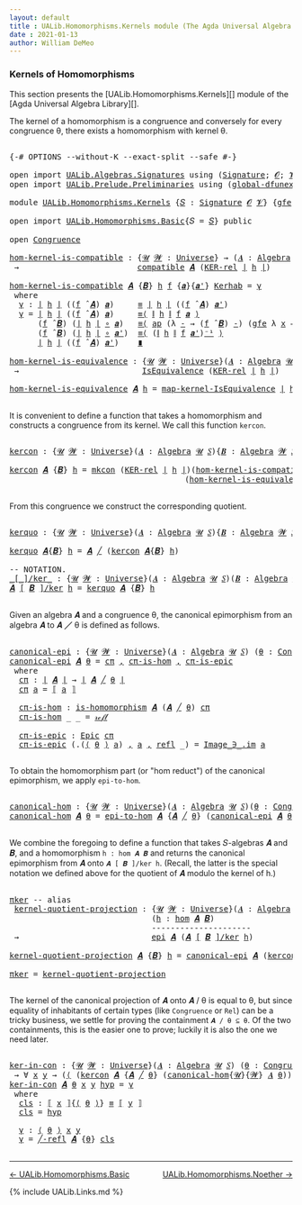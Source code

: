 ```yaml
---
layout: default
title : UALib.Homomorphisms.Kernels module (The Agda Universal Algebra Library)
date : 2021-01-13
author: William DeMeo
---
```


### <a id="kernels-of-homomorphisms">Kernels of Homomorphisms</a>

This section presents the [UALib.Homomorphisms.Kernels][] module of the [Agda Universal Algebra Library][].

The kernel of a homomorphism is a congruence and conversely for every congruence θ, there exists a homomorphism with kernel θ.

<pre class="Agda">

<a id="464" class="Symbol">{-#</a> <a id="468" class="Keyword">OPTIONS</a> <a id="476" class="Pragma">--without-K</a> <a id="488" class="Pragma">--exact-split</a> <a id="502" class="Pragma">--safe</a> <a id="509" class="Symbol">#-}</a>

<a id="514" class="Keyword">open</a> <a id="519" class="Keyword">import</a> <a id="526" href="UALib.Algebras.Signatures.html" class="Module">UALib.Algebras.Signatures</a> <a id="552" class="Keyword">using</a> <a id="558" class="Symbol">(</a><a id="559" href="UALib.Algebras.Signatures.html#1457" class="Function">Signature</a><a id="568" class="Symbol">;</a> <a id="570" href="universes.html#613" class="Generalizable">𝓞</a><a id="571" class="Symbol">;</a> <a id="573" href="universes.html#617" class="Generalizable">𝓥</a><a id="574" class="Symbol">)</a>
<a id="576" class="Keyword">open</a> <a id="581" class="Keyword">import</a> <a id="588" href="UALib.Prelude.Preliminaries.html" class="Module">UALib.Prelude.Preliminaries</a> <a id="616" class="Keyword">using</a> <a id="622" class="Symbol">(</a><a id="623" href="MGS-Subsingleton-Theorems.html#3468" class="Function">global-dfunext</a><a id="637" class="Symbol">)</a>

<a id="640" class="Keyword">module</a> <a id="647" href="UALib.Homomorphisms.Kernels.html" class="Module">UALib.Homomorphisms.Kernels</a> <a id="675" class="Symbol">{</a><a id="676" href="UALib.Homomorphisms.Kernels.html#676" class="Bound">𝑆</a> <a id="678" class="Symbol">:</a> <a id="680" href="UALib.Algebras.Signatures.html#1457" class="Function">Signature</a> <a id="690" href="universes.html#613" class="Generalizable">𝓞</a> <a id="692" href="universes.html#617" class="Generalizable">𝓥</a><a id="693" class="Symbol">}</a> <a id="695" class="Symbol">{</a><a id="696" href="UALib.Homomorphisms.Kernels.html#696" class="Bound">gfe</a> <a id="700" class="Symbol">:</a> <a id="702" href="MGS-Subsingleton-Theorems.html#3468" class="Function">global-dfunext</a><a id="716" class="Symbol">}</a> <a id="718" class="Keyword">where</a>

<a id="725" class="Keyword">open</a> <a id="730" class="Keyword">import</a> <a id="737" href="UALib.Homomorphisms.Basic.html" class="Module">UALib.Homomorphisms.Basic</a><a id="762" class="Symbol">{</a><a id="763" class="Argument">𝑆</a> <a id="765" class="Symbol">=</a> <a id="767" href="UALib.Homomorphisms.Kernels.html#676" class="Bound">𝑆</a><a id="768" class="Symbol">}</a> <a id="770" class="Keyword">public</a>

<a id="778" class="Keyword">open</a> <a id="783" href="UALib.Relations.Congruences.html#1434" class="Module">Congruence</a>

<a id="hom-kernel-is-compatible"></a><a id="795" href="UALib.Homomorphisms.Kernels.html#795" class="Function">hom-kernel-is-compatible</a> <a id="820" class="Symbol">:</a> <a id="822" class="Symbol">{</a><a id="823" href="UALib.Homomorphisms.Kernels.html#823" class="Bound">𝓤</a> <a id="825" href="UALib.Homomorphisms.Kernels.html#825" class="Bound">𝓦</a> <a id="827" class="Symbol">:</a> <a id="829" href="universes.html#551" class="Function">Universe</a><a id="837" class="Symbol">}</a> <a id="839" class="Symbol">→</a> <a id="841" class="Symbol">(</a><a id="842" href="UALib.Homomorphisms.Kernels.html#842" class="Bound">𝑨</a> <a id="844" class="Symbol">:</a> <a id="846" href="UALib.Algebras.Algebras.html#813" class="Function">Algebra</a> <a id="854" href="UALib.Homomorphisms.Kernels.html#823" class="Bound">𝓤</a> <a id="856" href="UALib.Homomorphisms.Kernels.html#676" class="Bound">𝑆</a><a id="857" class="Symbol">){</a><a id="859" href="UALib.Homomorphisms.Kernels.html#859" class="Bound">𝑩</a> <a id="861" class="Symbol">:</a> <a id="863" href="UALib.Algebras.Algebras.html#813" class="Function">Algebra</a> <a id="871" href="UALib.Homomorphisms.Kernels.html#825" class="Bound">𝓦</a> <a id="873" href="UALib.Homomorphisms.Kernels.html#676" class="Bound">𝑆</a><a id="874" class="Symbol">}(</a><a id="876" href="UALib.Homomorphisms.Kernels.html#876" class="Bound">h</a> <a id="878" class="Symbol">:</a> <a id="880" href="UALib.Homomorphisms.Basic.html#2062" class="Function">hom</a> <a id="884" href="UALib.Homomorphisms.Kernels.html#842" class="Bound">𝑨</a> <a id="886" href="UALib.Homomorphisms.Kernels.html#859" class="Bound">𝑩</a><a id="887" class="Symbol">)</a>
 <a id="890" class="Symbol">→</a>                         <a id="916" href="UALib.Relations.Quotients.html#6644" class="Function">compatible</a> <a id="927" href="UALib.Homomorphisms.Kernels.html#842" class="Bound">𝑨</a> <a id="929" class="Symbol">(</a><a id="930" href="UALib.Relations.Binary.html#1569" class="Function">KER-rel</a> <a id="938" href="UALib.Prelude.Preliminaries.html#10371" class="Function Operator">∣</a> <a id="940" href="UALib.Homomorphisms.Kernels.html#876" class="Bound">h</a> <a id="942" href="UALib.Prelude.Preliminaries.html#10371" class="Function Operator">∣</a><a id="943" class="Symbol">)</a>

<a id="946" href="UALib.Homomorphisms.Kernels.html#795" class="Function">hom-kernel-is-compatible</a> <a id="971" href="UALib.Homomorphisms.Kernels.html#971" class="Bound">𝑨</a> <a id="973" class="Symbol">{</a><a id="974" href="UALib.Homomorphisms.Kernels.html#974" class="Bound">𝑩</a><a id="975" class="Symbol">}</a> <a id="977" href="UALib.Homomorphisms.Kernels.html#977" class="Bound">h</a> <a id="979" href="UALib.Homomorphisms.Kernels.html#979" class="Bound">f</a> <a id="981" class="Symbol">{</a><a id="982" href="UALib.Homomorphisms.Kernels.html#982" class="Bound">𝒂</a><a id="983" class="Symbol">}{</a><a id="985" href="UALib.Homomorphisms.Kernels.html#985" class="Bound">𝒂&#39;</a><a id="987" class="Symbol">}</a> <a id="989" href="UALib.Homomorphisms.Kernels.html#989" class="Bound">Kerhab</a> <a id="996" class="Symbol">=</a> <a id="998" href="UALib.Homomorphisms.Kernels.html#1009" class="Function">γ</a>
 <a id="1001" class="Keyword">where</a>
  <a id="1009" href="UALib.Homomorphisms.Kernels.html#1009" class="Function">γ</a> <a id="1011" class="Symbol">:</a> <a id="1013" href="UALib.Prelude.Preliminaries.html#10371" class="Function Operator">∣</a> <a id="1015" href="UALib.Homomorphisms.Kernels.html#977" class="Bound">h</a> <a id="1017" href="UALib.Prelude.Preliminaries.html#10371" class="Function Operator">∣</a> <a id="1019" class="Symbol">((</a><a id="1021" href="UALib.Homomorphisms.Kernels.html#979" class="Bound">f</a> <a id="1023" href="UALib.Algebras.Algebras.html#3080" class="Function Operator">̂</a> <a id="1025" href="UALib.Homomorphisms.Kernels.html#971" class="Bound">𝑨</a><a id="1026" class="Symbol">)</a> <a id="1028" href="UALib.Homomorphisms.Kernels.html#982" class="Bound">𝒂</a><a id="1029" class="Symbol">)</a>     <a id="1035" href="MGS-MLTT.html#4207" class="Datatype Operator">≡</a> <a id="1037" href="UALib.Prelude.Preliminaries.html#10371" class="Function Operator">∣</a> <a id="1039" href="UALib.Homomorphisms.Kernels.html#977" class="Bound">h</a> <a id="1041" href="UALib.Prelude.Preliminaries.html#10371" class="Function Operator">∣</a> <a id="1043" class="Symbol">((</a><a id="1045" href="UALib.Homomorphisms.Kernels.html#979" class="Bound">f</a> <a id="1047" href="UALib.Algebras.Algebras.html#3080" class="Function Operator">̂</a> <a id="1049" href="UALib.Homomorphisms.Kernels.html#971" class="Bound">𝑨</a><a id="1050" class="Symbol">)</a> <a id="1052" href="UALib.Homomorphisms.Kernels.html#985" class="Bound">𝒂&#39;</a><a id="1054" class="Symbol">)</a>
  <a id="1058" href="UALib.Homomorphisms.Kernels.html#1009" class="Function">γ</a> <a id="1060" class="Symbol">=</a> <a id="1062" href="UALib.Prelude.Preliminaries.html#10371" class="Function Operator">∣</a> <a id="1064" href="UALib.Homomorphisms.Kernels.html#977" class="Bound">h</a> <a id="1066" href="UALib.Prelude.Preliminaries.html#10371" class="Function Operator">∣</a> <a id="1068" class="Symbol">((</a><a id="1070" href="UALib.Homomorphisms.Kernels.html#979" class="Bound">f</a> <a id="1072" href="UALib.Algebras.Algebras.html#3080" class="Function Operator">̂</a> <a id="1074" href="UALib.Homomorphisms.Kernels.html#971" class="Bound">𝑨</a><a id="1075" class="Symbol">)</a> <a id="1077" href="UALib.Homomorphisms.Kernels.html#982" class="Bound">𝒂</a><a id="1078" class="Symbol">)</a>     <a id="1084" href="MGS-MLTT.html#5997" class="Function Operator">≡⟨</a> <a id="1087" href="UALib.Prelude.Preliminaries.html#10452" class="Function Operator">∥</a> <a id="1089" href="UALib.Homomorphisms.Kernels.html#977" class="Bound">h</a> <a id="1091" href="UALib.Prelude.Preliminaries.html#10452" class="Function Operator">∥</a> <a id="1093" href="UALib.Homomorphisms.Kernels.html#979" class="Bound">f</a> <a id="1095" href="UALib.Homomorphisms.Kernels.html#982" class="Bound">𝒂</a> <a id="1097" href="MGS-MLTT.html#5997" class="Function Operator">⟩</a>
      <a id="1105" class="Symbol">(</a><a id="1106" href="UALib.Homomorphisms.Kernels.html#979" class="Bound">f</a> <a id="1108" href="UALib.Algebras.Algebras.html#3080" class="Function Operator">̂</a> <a id="1110" href="UALib.Homomorphisms.Kernels.html#974" class="Bound">𝑩</a><a id="1111" class="Symbol">)</a> <a id="1113" class="Symbol">(</a><a id="1114" href="UALib.Prelude.Preliminaries.html#10371" class="Function Operator">∣</a> <a id="1116" href="UALib.Homomorphisms.Kernels.html#977" class="Bound">h</a> <a id="1118" href="UALib.Prelude.Preliminaries.html#10371" class="Function Operator">∣</a> <a id="1120" href="MGS-MLTT.html#3813" class="Function Operator">∘</a> <a id="1122" href="UALib.Homomorphisms.Kernels.html#982" class="Bound">𝒂</a><a id="1123" class="Symbol">)</a>   <a id="1127" href="MGS-MLTT.html#5997" class="Function Operator">≡⟨</a> <a id="1130" href="MGS-MLTT.html#6613" class="Function">ap</a> <a id="1133" class="Symbol">(λ</a> <a id="1136" href="UALib.Homomorphisms.Kernels.html#1136" class="Bound">-</a> <a id="1138" class="Symbol">→</a> <a id="1140" class="Symbol">(</a><a id="1141" href="UALib.Homomorphisms.Kernels.html#979" class="Bound">f</a> <a id="1143" href="UALib.Algebras.Algebras.html#3080" class="Function Operator">̂</a> <a id="1145" href="UALib.Homomorphisms.Kernels.html#974" class="Bound">𝑩</a><a id="1146" class="Symbol">)</a> <a id="1148" href="UALib.Homomorphisms.Kernels.html#1136" class="Bound">-</a><a id="1149" class="Symbol">)</a> <a id="1151" class="Symbol">(</a><a id="1152" href="UALib.Homomorphisms.Kernels.html#696" class="Bound">gfe</a> <a id="1156" class="Symbol">λ</a> <a id="1158" href="UALib.Homomorphisms.Kernels.html#1158" class="Bound">x</a> <a id="1160" class="Symbol">→</a> <a id="1162" href="UALib.Homomorphisms.Kernels.html#989" class="Bound">Kerhab</a> <a id="1169" href="UALib.Homomorphisms.Kernels.html#1158" class="Bound">x</a><a id="1170" class="Symbol">)</a> <a id="1172" href="MGS-MLTT.html#5997" class="Function Operator">⟩</a>
      <a id="1180" class="Symbol">(</a><a id="1181" href="UALib.Homomorphisms.Kernels.html#979" class="Bound">f</a> <a id="1183" href="UALib.Algebras.Algebras.html#3080" class="Function Operator">̂</a> <a id="1185" href="UALib.Homomorphisms.Kernels.html#974" class="Bound">𝑩</a><a id="1186" class="Symbol">)</a> <a id="1188" class="Symbol">(</a><a id="1189" href="UALib.Prelude.Preliminaries.html#10371" class="Function Operator">∣</a> <a id="1191" href="UALib.Homomorphisms.Kernels.html#977" class="Bound">h</a> <a id="1193" href="UALib.Prelude.Preliminaries.html#10371" class="Function Operator">∣</a> <a id="1195" href="MGS-MLTT.html#3813" class="Function Operator">∘</a> <a id="1197" href="UALib.Homomorphisms.Kernels.html#985" class="Bound">𝒂&#39;</a><a id="1199" class="Symbol">)</a>  <a id="1202" href="MGS-MLTT.html#5997" class="Function Operator">≡⟨</a> <a id="1205" class="Symbol">(</a><a id="1206" href="UALib.Prelude.Preliminaries.html#10452" class="Function Operator">∥</a> <a id="1208" href="UALib.Homomorphisms.Kernels.html#977" class="Bound">h</a> <a id="1210" href="UALib.Prelude.Preliminaries.html#10452" class="Function Operator">∥</a> <a id="1212" href="UALib.Homomorphisms.Kernels.html#979" class="Bound">f</a> <a id="1214" href="UALib.Homomorphisms.Kernels.html#985" class="Bound">𝒂&#39;</a><a id="1216" class="Symbol">)</a><a id="1217" href="MGS-MLTT.html#6125" class="Function Operator">⁻¹</a> <a id="1220" href="MGS-MLTT.html#5997" class="Function Operator">⟩</a>
      <a id="1228" href="UALib.Prelude.Preliminaries.html#10371" class="Function Operator">∣</a> <a id="1230" href="UALib.Homomorphisms.Kernels.html#977" class="Bound">h</a> <a id="1232" href="UALib.Prelude.Preliminaries.html#10371" class="Function Operator">∣</a> <a id="1234" class="Symbol">((</a><a id="1236" href="UALib.Homomorphisms.Kernels.html#979" class="Bound">f</a> <a id="1238" href="UALib.Algebras.Algebras.html#3080" class="Function Operator">̂</a> <a id="1240" href="UALib.Homomorphisms.Kernels.html#971" class="Bound">𝑨</a><a id="1241" class="Symbol">)</a> <a id="1243" href="UALib.Homomorphisms.Kernels.html#985" class="Bound">𝒂&#39;</a><a id="1245" class="Symbol">)</a>    <a id="1250" href="MGS-MLTT.html#6079" class="Function Operator">∎</a>

<a id="hom-kernel-is-equivalence"></a><a id="1253" href="UALib.Homomorphisms.Kernels.html#1253" class="Function">hom-kernel-is-equivalence</a> <a id="1279" class="Symbol">:</a> <a id="1281" class="Symbol">{</a><a id="1282" href="UALib.Homomorphisms.Kernels.html#1282" class="Bound">𝓤</a> <a id="1284" href="UALib.Homomorphisms.Kernels.html#1284" class="Bound">𝓦</a> <a id="1286" class="Symbol">:</a> <a id="1288" href="universes.html#551" class="Function">Universe</a><a id="1296" class="Symbol">}(</a><a id="1298" href="UALib.Homomorphisms.Kernels.html#1298" class="Bound">𝑨</a> <a id="1300" class="Symbol">:</a> <a id="1302" href="UALib.Algebras.Algebras.html#813" class="Function">Algebra</a> <a id="1310" href="UALib.Homomorphisms.Kernels.html#1282" class="Bound">𝓤</a> <a id="1312" href="UALib.Homomorphisms.Kernels.html#676" class="Bound">𝑆</a><a id="1313" class="Symbol">){</a><a id="1315" href="UALib.Homomorphisms.Kernels.html#1315" class="Bound">𝑩</a> <a id="1317" class="Symbol">:</a> <a id="1319" href="UALib.Algebras.Algebras.html#813" class="Function">Algebra</a> <a id="1327" href="UALib.Homomorphisms.Kernels.html#1284" class="Bound">𝓦</a> <a id="1329" href="UALib.Homomorphisms.Kernels.html#676" class="Bound">𝑆</a><a id="1330" class="Symbol">}(</a><a id="1332" href="UALib.Homomorphisms.Kernels.html#1332" class="Bound">h</a> <a id="1334" class="Symbol">:</a> <a id="1336" href="UALib.Homomorphisms.Basic.html#2062" class="Function">hom</a> <a id="1340" href="UALib.Homomorphisms.Kernels.html#1298" class="Bound">𝑨</a> <a id="1342" href="UALib.Homomorphisms.Kernels.html#1315" class="Bound">𝑩</a><a id="1343" class="Symbol">)</a>
 <a id="1346" class="Symbol">→</a>                          <a id="1373" href="UALib.Relations.Equivalences.html#668" class="Record">IsEquivalence</a> <a id="1387" class="Symbol">(</a><a id="1388" href="UALib.Relations.Binary.html#1569" class="Function">KER-rel</a> <a id="1396" href="UALib.Prelude.Preliminaries.html#10371" class="Function Operator">∣</a> <a id="1398" href="UALib.Homomorphisms.Kernels.html#1332" class="Bound">h</a> <a id="1400" href="UALib.Prelude.Preliminaries.html#10371" class="Function Operator">∣</a><a id="1401" class="Symbol">)</a>

<a id="1404" href="UALib.Homomorphisms.Kernels.html#1253" class="Function">hom-kernel-is-equivalence</a> <a id="1430" href="UALib.Homomorphisms.Kernels.html#1430" class="Bound">𝑨</a> <a id="1432" href="UALib.Homomorphisms.Kernels.html#1432" class="Bound">h</a> <a id="1434" class="Symbol">=</a> <a id="1436" href="UALib.Relations.Equivalences.html#1148" class="Function">map-kernel-IsEquivalence</a> <a id="1461" href="UALib.Prelude.Preliminaries.html#10371" class="Function Operator">∣</a> <a id="1463" href="UALib.Homomorphisms.Kernels.html#1432" class="Bound">h</a> <a id="1465" href="UALib.Prelude.Preliminaries.html#10371" class="Function Operator">∣</a>

</pre>

It is convenient to define a function that takes a homomorphism and constructs a congruence from its kernel.  We call this function `kercon`.

<pre class="Agda">

<a id="kercon"></a><a id="1637" href="UALib.Homomorphisms.Kernels.html#1637" class="Function">kercon</a> <a id="1644" class="Symbol">:</a> <a id="1646" class="Symbol">{</a><a id="1647" href="UALib.Homomorphisms.Kernels.html#1647" class="Bound">𝓤</a> <a id="1649" href="UALib.Homomorphisms.Kernels.html#1649" class="Bound">𝓦</a> <a id="1651" class="Symbol">:</a> <a id="1653" href="universes.html#551" class="Function">Universe</a><a id="1661" class="Symbol">}(</a><a id="1663" href="UALib.Homomorphisms.Kernels.html#1663" class="Bound">𝑨</a> <a id="1665" class="Symbol">:</a> <a id="1667" href="UALib.Algebras.Algebras.html#813" class="Function">Algebra</a> <a id="1675" href="UALib.Homomorphisms.Kernels.html#1647" class="Bound">𝓤</a> <a id="1677" href="UALib.Homomorphisms.Kernels.html#676" class="Bound">𝑆</a><a id="1678" class="Symbol">){</a><a id="1680" href="UALib.Homomorphisms.Kernels.html#1680" class="Bound">𝑩</a> <a id="1682" class="Symbol">:</a> <a id="1684" href="UALib.Algebras.Algebras.html#813" class="Function">Algebra</a> <a id="1692" href="UALib.Homomorphisms.Kernels.html#1649" class="Bound">𝓦</a> <a id="1694" href="UALib.Homomorphisms.Kernels.html#676" class="Bound">𝑆</a><a id="1695" class="Symbol">}(</a><a id="1697" href="UALib.Homomorphisms.Kernels.html#1697" class="Bound">h</a> <a id="1699" class="Symbol">:</a> <a id="1701" href="UALib.Homomorphisms.Basic.html#2062" class="Function">hom</a> <a id="1705" href="UALib.Homomorphisms.Kernels.html#1663" class="Bound">𝑨</a> <a id="1707" href="UALib.Homomorphisms.Kernels.html#1680" class="Bound">𝑩</a><a id="1708" class="Symbol">)</a> <a id="1710" class="Symbol">→</a> <a id="1712" href="UALib.Relations.Congruences.html#1434" class="Record">Congruence</a> <a id="1723" href="UALib.Homomorphisms.Kernels.html#1663" class="Bound">𝑨</a>

<a id="1726" href="UALib.Homomorphisms.Kernels.html#1637" class="Function">kercon</a> <a id="1733" href="UALib.Homomorphisms.Kernels.html#1733" class="Bound">𝑨</a> <a id="1735" class="Symbol">{</a><a id="1736" href="UALib.Homomorphisms.Kernels.html#1736" class="Bound">𝑩</a><a id="1737" class="Symbol">}</a> <a id="1739" href="UALib.Homomorphisms.Kernels.html#1739" class="Bound">h</a> <a id="1741" class="Symbol">=</a> <a id="1743" href="UALib.Relations.Congruences.html#1513" class="InductiveConstructor">mkcon</a> <a id="1749" class="Symbol">(</a><a id="1750" href="UALib.Relations.Binary.html#1569" class="Function">KER-rel</a> <a id="1758" href="UALib.Prelude.Preliminaries.html#10371" class="Function Operator">∣</a> <a id="1760" href="UALib.Homomorphisms.Kernels.html#1739" class="Bound">h</a> <a id="1762" href="UALib.Prelude.Preliminaries.html#10371" class="Function Operator">∣</a><a id="1763" class="Symbol">)(</a><a id="1765" href="UALib.Homomorphisms.Kernels.html#795" class="Function">hom-kernel-is-compatible</a> <a id="1790" href="UALib.Homomorphisms.Kernels.html#1733" class="Bound">𝑨</a> <a id="1792" class="Symbol">{</a><a id="1793" href="UALib.Homomorphisms.Kernels.html#1736" class="Bound">𝑩</a><a id="1794" class="Symbol">}</a> <a id="1796" href="UALib.Homomorphisms.Kernels.html#1739" class="Bound">h</a><a id="1797" class="Symbol">)</a>
                                     <a id="1836" class="Symbol">(</a><a id="1837" href="UALib.Homomorphisms.Kernels.html#1253" class="Function">hom-kernel-is-equivalence</a> <a id="1863" href="UALib.Homomorphisms.Kernels.html#1733" class="Bound">𝑨</a> <a id="1865" class="Symbol">{</a><a id="1866" href="UALib.Homomorphisms.Kernels.html#1736" class="Bound">𝑩</a><a id="1867" class="Symbol">}</a> <a id="1869" href="UALib.Homomorphisms.Kernels.html#1739" class="Bound">h</a><a id="1870" class="Symbol">)</a>

</pre>

From this congruence we construct the corresponding quotient.

<pre class="Agda">

<a id="kerquo"></a><a id="1962" href="UALib.Homomorphisms.Kernels.html#1962" class="Function">kerquo</a> <a id="1969" class="Symbol">:</a> <a id="1971" class="Symbol">{</a><a id="1972" href="UALib.Homomorphisms.Kernels.html#1972" class="Bound">𝓤</a> <a id="1974" href="UALib.Homomorphisms.Kernels.html#1974" class="Bound">𝓦</a> <a id="1976" class="Symbol">:</a> <a id="1978" href="universes.html#551" class="Function">Universe</a><a id="1986" class="Symbol">}(</a><a id="1988" href="UALib.Homomorphisms.Kernels.html#1988" class="Bound">𝑨</a> <a id="1990" class="Symbol">:</a> <a id="1992" href="UALib.Algebras.Algebras.html#813" class="Function">Algebra</a> <a id="2000" href="UALib.Homomorphisms.Kernels.html#1972" class="Bound">𝓤</a> <a id="2002" href="UALib.Homomorphisms.Kernels.html#676" class="Bound">𝑆</a><a id="2003" class="Symbol">){</a><a id="2005" href="UALib.Homomorphisms.Kernels.html#2005" class="Bound">𝑩</a> <a id="2007" class="Symbol">:</a> <a id="2009" href="UALib.Algebras.Algebras.html#813" class="Function">Algebra</a> <a id="2017" href="UALib.Homomorphisms.Kernels.html#1974" class="Bound">𝓦</a> <a id="2019" href="UALib.Homomorphisms.Kernels.html#676" class="Bound">𝑆</a><a id="2020" class="Symbol">}(</a><a id="2022" href="UALib.Homomorphisms.Kernels.html#2022" class="Bound">h</a> <a id="2024" class="Symbol">:</a> <a id="2026" href="UALib.Homomorphisms.Basic.html#2062" class="Function">hom</a> <a id="2030" href="UALib.Homomorphisms.Kernels.html#1988" class="Bound">𝑨</a> <a id="2032" href="UALib.Homomorphisms.Kernels.html#2005" class="Bound">𝑩</a><a id="2033" class="Symbol">)</a> <a id="2035" class="Symbol">→</a> <a id="2037" href="UALib.Algebras.Algebras.html#813" class="Function">Algebra</a> <a id="2045" class="Symbol">(</a><a id="2046" href="UALib.Homomorphisms.Kernels.html#1972" class="Bound">𝓤</a> <a id="2048" href="Agda.Primitive.html#636" class="Function Operator">⊔</a> <a id="2050" href="UALib.Homomorphisms.Kernels.html#1974" class="Bound">𝓦</a> <a id="2052" href="universes.html#527" class="Function Operator">⁺</a><a id="2053" class="Symbol">)</a> <a id="2055" href="UALib.Homomorphisms.Kernels.html#676" class="Bound">𝑆</a>

<a id="2058" href="UALib.Homomorphisms.Kernels.html#1962" class="Function">kerquo</a> <a id="2065" href="UALib.Homomorphisms.Kernels.html#2065" class="Bound">𝑨</a><a id="2066" class="Symbol">{</a><a id="2067" href="UALib.Homomorphisms.Kernels.html#2067" class="Bound">𝑩</a><a id="2068" class="Symbol">}</a> <a id="2070" href="UALib.Homomorphisms.Kernels.html#2070" class="Bound">h</a> <a id="2072" class="Symbol">=</a> <a id="2074" href="UALib.Homomorphisms.Kernels.html#2065" class="Bound">𝑨</a> <a id="2076" href="UALib.Relations.Congruences.html#3638" class="Function Operator">╱</a> <a id="2078" class="Symbol">(</a><a id="2079" href="UALib.Homomorphisms.Kernels.html#1637" class="Function">kercon</a> <a id="2086" href="UALib.Homomorphisms.Kernels.html#2065" class="Bound">𝑨</a><a id="2087" class="Symbol">{</a><a id="2088" href="UALib.Homomorphisms.Kernels.html#2067" class="Bound">𝑩</a><a id="2089" class="Symbol">}</a> <a id="2091" href="UALib.Homomorphisms.Kernels.html#2070" class="Bound">h</a><a id="2092" class="Symbol">)</a>

<a id="2095" class="Comment">-- NOTATION.</a>
<a id="_[_]/ker_"></a><a id="2108" href="UALib.Homomorphisms.Kernels.html#2108" class="Function Operator">_[_]/ker_</a> <a id="2118" class="Symbol">:</a> <a id="2120" class="Symbol">{</a><a id="2121" href="UALib.Homomorphisms.Kernels.html#2121" class="Bound">𝓤</a> <a id="2123" href="UALib.Homomorphisms.Kernels.html#2123" class="Bound">𝓦</a> <a id="2125" class="Symbol">:</a> <a id="2127" href="universes.html#551" class="Function">Universe</a><a id="2135" class="Symbol">}(</a><a id="2137" href="UALib.Homomorphisms.Kernels.html#2137" class="Bound">𝑨</a> <a id="2139" class="Symbol">:</a> <a id="2141" href="UALib.Algebras.Algebras.html#813" class="Function">Algebra</a> <a id="2149" href="UALib.Homomorphisms.Kernels.html#2121" class="Bound">𝓤</a> <a id="2151" href="UALib.Homomorphisms.Kernels.html#676" class="Bound">𝑆</a><a id="2152" class="Symbol">)(</a><a id="2154" href="UALib.Homomorphisms.Kernels.html#2154" class="Bound">𝑩</a> <a id="2156" class="Symbol">:</a> <a id="2158" href="UALib.Algebras.Algebras.html#813" class="Function">Algebra</a> <a id="2166" href="UALib.Homomorphisms.Kernels.html#2123" class="Bound">𝓦</a> <a id="2168" href="UALib.Homomorphisms.Kernels.html#676" class="Bound">𝑆</a><a id="2169" class="Symbol">)(</a><a id="2171" href="UALib.Homomorphisms.Kernels.html#2171" class="Bound">h</a> <a id="2173" class="Symbol">:</a> <a id="2175" href="UALib.Homomorphisms.Basic.html#2062" class="Function">hom</a> <a id="2179" href="UALib.Homomorphisms.Kernels.html#2137" class="Bound">𝑨</a> <a id="2181" href="UALib.Homomorphisms.Kernels.html#2154" class="Bound">𝑩</a><a id="2182" class="Symbol">)</a> <a id="2184" class="Symbol">→</a> <a id="2186" href="UALib.Algebras.Algebras.html#813" class="Function">Algebra</a> <a id="2194" class="Symbol">(</a><a id="2195" href="UALib.Homomorphisms.Kernels.html#2121" class="Bound">𝓤</a> <a id="2197" href="Agda.Primitive.html#636" class="Function Operator">⊔</a> <a id="2199" href="UALib.Homomorphisms.Kernels.html#2123" class="Bound">𝓦</a> <a id="2201" href="universes.html#527" class="Function Operator">⁺</a><a id="2202" class="Symbol">)</a> <a id="2204" href="UALib.Homomorphisms.Kernels.html#676" class="Bound">𝑆</a>
<a id="2206" href="UALib.Homomorphisms.Kernels.html#2206" class="Bound">𝑨</a> <a id="2208" href="UALib.Homomorphisms.Kernels.html#2108" class="Function Operator">[</a> <a id="2210" href="UALib.Homomorphisms.Kernels.html#2210" class="Bound">𝑩</a> <a id="2212" href="UALib.Homomorphisms.Kernels.html#2108" class="Function Operator">]/ker</a> <a id="2218" href="UALib.Homomorphisms.Kernels.html#2218" class="Bound">h</a> <a id="2220" class="Symbol">=</a> <a id="2222" href="UALib.Homomorphisms.Kernels.html#1962" class="Function">kerquo</a> <a id="2229" href="UALib.Homomorphisms.Kernels.html#2206" class="Bound">𝑨</a> <a id="2231" class="Symbol">{</a><a id="2232" href="UALib.Homomorphisms.Kernels.html#2210" class="Bound">𝑩</a><a id="2233" class="Symbol">}</a> <a id="2235" href="UALib.Homomorphisms.Kernels.html#2218" class="Bound">h</a>

</pre>

Given an algebra 𝑨 and a congruence θ, the canonical epimorphism from an algebra 𝑨 to 𝑨 ╱ θ is defined as follows.

<pre class="Agda">

<a id="canonical-epi"></a><a id="2380" href="UALib.Homomorphisms.Kernels.html#2380" class="Function">canonical-epi</a> <a id="2394" class="Symbol">:</a> <a id="2396" class="Symbol">{</a><a id="2397" href="UALib.Homomorphisms.Kernels.html#2397" class="Bound">𝓤</a> <a id="2399" href="UALib.Homomorphisms.Kernels.html#2399" class="Bound">𝓦</a> <a id="2401" class="Symbol">:</a> <a id="2403" href="universes.html#551" class="Function">Universe</a><a id="2411" class="Symbol">}(</a><a id="2413" href="UALib.Homomorphisms.Kernels.html#2413" class="Bound">𝑨</a> <a id="2415" class="Symbol">:</a> <a id="2417" href="UALib.Algebras.Algebras.html#813" class="Function">Algebra</a> <a id="2425" href="UALib.Homomorphisms.Kernels.html#2397" class="Bound">𝓤</a> <a id="2427" href="UALib.Homomorphisms.Kernels.html#676" class="Bound">𝑆</a><a id="2428" class="Symbol">)</a> <a id="2430" class="Symbol">(</a><a id="2431" href="UALib.Homomorphisms.Kernels.html#2431" class="Bound">θ</a> <a id="2433" class="Symbol">:</a> <a id="2435" href="UALib.Relations.Congruences.html#1434" class="Record">Congruence</a><a id="2445" class="Symbol">{</a><a id="2446" href="UALib.Homomorphisms.Kernels.html#2397" class="Bound">𝓤</a><a id="2447" class="Symbol">}{</a><a id="2449" href="UALib.Homomorphisms.Kernels.html#2399" class="Bound">𝓦</a><a id="2450" class="Symbol">}</a> <a id="2452" href="UALib.Homomorphisms.Kernels.html#2413" class="Bound">𝑨</a><a id="2453" class="Symbol">)</a> <a id="2455" class="Symbol">→</a> <a id="2457" href="UALib.Homomorphisms.Basic.html#2777" class="Function">epi</a> <a id="2461" href="UALib.Homomorphisms.Kernels.html#2413" class="Bound">𝑨</a> <a id="2463" class="Symbol">(</a><a id="2464" href="UALib.Homomorphisms.Kernels.html#2413" class="Bound">𝑨</a> <a id="2466" href="UALib.Relations.Congruences.html#3638" class="Function Operator">╱</a> <a id="2468" href="UALib.Homomorphisms.Kernels.html#2431" class="Bound">θ</a><a id="2469" class="Symbol">)</a>
<a id="2471" href="UALib.Homomorphisms.Kernels.html#2380" class="Function">canonical-epi</a> <a id="2485" href="UALib.Homomorphisms.Kernels.html#2485" class="Bound">𝑨</a> <a id="2487" href="UALib.Homomorphisms.Kernels.html#2487" class="Bound">θ</a> <a id="2489" class="Symbol">=</a> <a id="2491" href="UALib.Homomorphisms.Kernels.html#2528" class="Function">cπ</a> <a id="2494" href="MGS-MLTT.html#2929" class="InductiveConstructor Operator">,</a> <a id="2496" href="UALib.Homomorphisms.Kernels.html#2569" class="Function">cπ-is-hom</a> <a id="2506" href="MGS-MLTT.html#2929" class="InductiveConstructor Operator">,</a> <a id="2508" href="UALib.Homomorphisms.Kernels.html#2636" class="Function">cπ-is-epic</a>
 <a id="2520" class="Keyword">where</a>
  <a id="2528" href="UALib.Homomorphisms.Kernels.html#2528" class="Function">cπ</a> <a id="2531" class="Symbol">:</a> <a id="2533" href="UALib.Prelude.Preliminaries.html#10371" class="Function Operator">∣</a> <a id="2535" href="UALib.Homomorphisms.Kernels.html#2485" class="Bound">𝑨</a> <a id="2537" href="UALib.Prelude.Preliminaries.html#10371" class="Function Operator">∣</a> <a id="2539" class="Symbol">→</a> <a id="2541" href="UALib.Prelude.Preliminaries.html#10371" class="Function Operator">∣</a> <a id="2543" href="UALib.Homomorphisms.Kernels.html#2485" class="Bound">𝑨</a> <a id="2545" href="UALib.Relations.Congruences.html#3638" class="Function Operator">╱</a> <a id="2547" href="UALib.Homomorphisms.Kernels.html#2487" class="Bound">θ</a> <a id="2549" href="UALib.Prelude.Preliminaries.html#10371" class="Function Operator">∣</a>
  <a id="2553" href="UALib.Homomorphisms.Kernels.html#2528" class="Function">cπ</a> <a id="2556" href="UALib.Homomorphisms.Kernels.html#2556" class="Bound">a</a> <a id="2558" class="Symbol">=</a> <a id="2560" href="UALib.Relations.Quotients.html#2047" class="Function Operator">⟦</a> <a id="2562" href="UALib.Homomorphisms.Kernels.html#2556" class="Bound">a</a> <a id="2564" href="UALib.Relations.Quotients.html#2047" class="Function Operator">⟧</a>

  <a id="2569" href="UALib.Homomorphisms.Kernels.html#2569" class="Function">cπ-is-hom</a> <a id="2579" class="Symbol">:</a> <a id="2581" href="UALib.Homomorphisms.Basic.html#1887" class="Function">is-homomorphism</a> <a id="2597" href="UALib.Homomorphisms.Kernels.html#2485" class="Bound">𝑨</a> <a id="2599" class="Symbol">(</a><a id="2600" href="UALib.Homomorphisms.Kernels.html#2485" class="Bound">𝑨</a> <a id="2602" href="UALib.Relations.Congruences.html#3638" class="Function Operator">╱</a> <a id="2604" href="UALib.Homomorphisms.Kernels.html#2487" class="Bound">θ</a><a id="2605" class="Symbol">)</a> <a id="2607" href="UALib.Homomorphisms.Kernels.html#2528" class="Function">cπ</a>
  <a id="2612" href="UALib.Homomorphisms.Kernels.html#2569" class="Function">cπ-is-hom</a> <a id="2622" class="Symbol">_</a> <a id="2624" class="Symbol">_</a> <a id="2626" class="Symbol">=</a> <a id="2628" href="MGS-MLTT.html#4221" class="InductiveConstructor">𝓇ℯ𝒻𝓁</a>

  <a id="2636" href="UALib.Homomorphisms.Kernels.html#2636" class="Function">cπ-is-epic</a> <a id="2647" class="Symbol">:</a> <a id="2649" href="UALib.Prelude.Inverses.html#2388" class="Function">Epic</a> <a id="2654" href="UALib.Homomorphisms.Kernels.html#2528" class="Function">cπ</a>
  <a id="2659" href="UALib.Homomorphisms.Kernels.html#2636" class="Function">cπ-is-epic</a> <a id="2670" class="Symbol">(</a><a id="2671" class="DottedPattern Symbol">.(</a><a id="2673" href="UALib.Relations.Congruences.html#1528" class="DottedPattern Field Operator">⟨</a> <a id="2675" href="UALib.Homomorphisms.Kernels.html#2487" class="DottedPattern Bound">θ</a> <a id="2677" href="UALib.Relations.Congruences.html#1528" class="DottedPattern Field Operator">⟩</a> <a id="2679" href="UALib.Homomorphisms.Kernels.html#2684" class="DottedPattern Bound">a</a><a id="2680" class="DottedPattern Symbol">)</a> <a id="2682" href="MGS-MLTT.html#2929" class="InductiveConstructor Operator">,</a> <a id="2684" href="UALib.Homomorphisms.Kernels.html#2684" class="Bound">a</a> <a id="2686" href="MGS-MLTT.html#2929" class="InductiveConstructor Operator">,</a> <a id="2688" href="UALib.Prelude.Preliminaries.html#5690" class="InductiveConstructor">refl</a> <a id="2693" class="Symbol">_)</a> <a id="2696" class="Symbol">=</a> <a id="2698" href="UALib.Prelude.Inverses.html#853" class="InductiveConstructor">Image_∋_.im</a> <a id="2710" href="UALib.Homomorphisms.Kernels.html#2684" class="Bound">a</a>

</pre>

To obtain the homomorphism part (or "hom reduct") of the canonical epimorphism, we apply `epi-to-hom`.

<pre class="Agda">

<a id="canonical-hom"></a><a id="2843" href="UALib.Homomorphisms.Kernels.html#2843" class="Function">canonical-hom</a> <a id="2857" class="Symbol">:</a> <a id="2859" class="Symbol">{</a><a id="2860" href="UALib.Homomorphisms.Kernels.html#2860" class="Bound">𝓤</a> <a id="2862" href="UALib.Homomorphisms.Kernels.html#2862" class="Bound">𝓦</a> <a id="2864" class="Symbol">:</a> <a id="2866" href="universes.html#551" class="Function">Universe</a><a id="2874" class="Symbol">}(</a><a id="2876" href="UALib.Homomorphisms.Kernels.html#2876" class="Bound">𝑨</a> <a id="2878" class="Symbol">:</a> <a id="2880" href="UALib.Algebras.Algebras.html#813" class="Function">Algebra</a> <a id="2888" href="UALib.Homomorphisms.Kernels.html#2860" class="Bound">𝓤</a> <a id="2890" href="UALib.Homomorphisms.Kernels.html#676" class="Bound">𝑆</a><a id="2891" class="Symbol">)(</a><a id="2893" href="UALib.Homomorphisms.Kernels.html#2893" class="Bound">θ</a> <a id="2895" class="Symbol">:</a> <a id="2897" href="UALib.Relations.Congruences.html#1434" class="Record">Congruence</a><a id="2907" class="Symbol">{</a><a id="2908" href="UALib.Homomorphisms.Kernels.html#2860" class="Bound">𝓤</a><a id="2909" class="Symbol">}{</a><a id="2911" href="UALib.Homomorphisms.Kernels.html#2862" class="Bound">𝓦</a><a id="2912" class="Symbol">}</a> <a id="2914" href="UALib.Homomorphisms.Kernels.html#2876" class="Bound">𝑨</a><a id="2915" class="Symbol">)</a> <a id="2917" class="Symbol">→</a> <a id="2919" href="UALib.Homomorphisms.Basic.html#2062" class="Function">hom</a> <a id="2923" href="UALib.Homomorphisms.Kernels.html#2876" class="Bound">𝑨</a> <a id="2925" class="Symbol">(</a><a id="2926" href="UALib.Homomorphisms.Kernels.html#2876" class="Bound">𝑨</a> <a id="2928" href="UALib.Relations.Congruences.html#3638" class="Function Operator">╱</a> <a id="2930" href="UALib.Homomorphisms.Kernels.html#2893" class="Bound">θ</a><a id="2931" class="Symbol">)</a>
<a id="2933" href="UALib.Homomorphisms.Kernels.html#2843" class="Function">canonical-hom</a> <a id="2947" href="UALib.Homomorphisms.Kernels.html#2947" class="Bound">𝑨</a> <a id="2949" href="UALib.Homomorphisms.Kernels.html#2949" class="Bound">θ</a> <a id="2951" class="Symbol">=</a> <a id="2953" href="UALib.Homomorphisms.Basic.html#3114" class="Function">epi-to-hom</a> <a id="2964" href="UALib.Homomorphisms.Kernels.html#2947" class="Bound">𝑨</a> <a id="2966" class="Symbol">{</a><a id="2967" href="UALib.Homomorphisms.Kernels.html#2947" class="Bound">𝑨</a> <a id="2969" href="UALib.Relations.Congruences.html#3638" class="Function Operator">╱</a> <a id="2971" href="UALib.Homomorphisms.Kernels.html#2949" class="Bound">θ</a><a id="2972" class="Symbol">}</a> <a id="2974" class="Symbol">(</a><a id="2975" href="UALib.Homomorphisms.Kernels.html#2380" class="Function">canonical-epi</a> <a id="2989" href="UALib.Homomorphisms.Kernels.html#2947" class="Bound">𝑨</a> <a id="2991" href="UALib.Homomorphisms.Kernels.html#2949" class="Bound">θ</a><a id="2992" class="Symbol">)</a>

</pre>

We combine the foregoing to define a function that takes 𝑆-algebras 𝑨 and 𝑩, and a homomorphism `h : hom 𝑨 𝑩` and returns the canonical epimorphism from 𝑨 onto `𝑨 [ 𝑩 ]/ker h`. (Recall, the latter is the special notation we defined above for the quotient of 𝑨 modulo the kernel of h.)

<pre class="Agda">

<a id="πker"></a><a id="3307" href="UALib.Homomorphisms.Kernels.html#3307" class="Function">πker</a> <a id="3312" class="Comment">-- alias</a>
 <a id="kernel-quotient-projection"></a><a id="3322" href="UALib.Homomorphisms.Kernels.html#3322" class="Function">kernel-quotient-projection</a> <a id="3349" class="Symbol">:</a> <a id="3351" class="Symbol">{</a><a id="3352" href="UALib.Homomorphisms.Kernels.html#3352" class="Bound">𝓤</a> <a id="3354" href="UALib.Homomorphisms.Kernels.html#3354" class="Bound">𝓦</a> <a id="3356" class="Symbol">:</a> <a id="3358" href="universes.html#551" class="Function">Universe</a><a id="3366" class="Symbol">}(</a><a id="3368" href="UALib.Homomorphisms.Kernels.html#3368" class="Bound">𝑨</a> <a id="3370" class="Symbol">:</a> <a id="3372" href="UALib.Algebras.Algebras.html#813" class="Function">Algebra</a> <a id="3380" href="UALib.Homomorphisms.Kernels.html#3352" class="Bound">𝓤</a> <a id="3382" href="UALib.Homomorphisms.Kernels.html#676" class="Bound">𝑆</a><a id="3383" class="Symbol">){</a><a id="3385" href="UALib.Homomorphisms.Kernels.html#3385" class="Bound">𝑩</a> <a id="3387" class="Symbol">:</a> <a id="3389" href="UALib.Algebras.Algebras.html#813" class="Function">Algebra</a> <a id="3397" href="UALib.Homomorphisms.Kernels.html#3354" class="Bound">𝓦</a> <a id="3399" href="UALib.Homomorphisms.Kernels.html#676" class="Bound">𝑆</a><a id="3400" class="Symbol">}</a>
                              <a id="3432" class="Symbol">(</a><a id="3433" href="UALib.Homomorphisms.Kernels.html#3433" class="Bound">h</a> <a id="3435" class="Symbol">:</a> <a id="3437" href="UALib.Homomorphisms.Basic.html#2062" class="Function">hom</a> <a id="3441" href="UALib.Homomorphisms.Kernels.html#3368" class="Bound">𝑨</a> <a id="3443" href="UALib.Homomorphisms.Kernels.html#3385" class="Bound">𝑩</a><a id="3444" class="Symbol">)</a>
                              <a id="3476" class="Comment">---------------------</a>
 <a id="3499" class="Symbol">→</a>                            <a id="3528" href="UALib.Homomorphisms.Basic.html#2777" class="Function">epi</a> <a id="3532" href="UALib.Homomorphisms.Kernels.html#3368" class="Bound">𝑨</a> <a id="3534" class="Symbol">(</a><a id="3535" href="UALib.Homomorphisms.Kernels.html#3368" class="Bound">𝑨</a> <a id="3537" href="UALib.Homomorphisms.Kernels.html#2108" class="Function Operator">[</a> <a id="3539" href="UALib.Homomorphisms.Kernels.html#3385" class="Bound">𝑩</a> <a id="3541" href="UALib.Homomorphisms.Kernels.html#2108" class="Function Operator">]/ker</a> <a id="3547" href="UALib.Homomorphisms.Kernels.html#3433" class="Bound">h</a><a id="3548" class="Symbol">)</a>

<a id="3551" href="UALib.Homomorphisms.Kernels.html#3322" class="Function">kernel-quotient-projection</a> <a id="3578" href="UALib.Homomorphisms.Kernels.html#3578" class="Bound">𝑨</a> <a id="3580" class="Symbol">{</a><a id="3581" href="UALib.Homomorphisms.Kernels.html#3581" class="Bound">𝑩</a><a id="3582" class="Symbol">}</a> <a id="3584" href="UALib.Homomorphisms.Kernels.html#3584" class="Bound">h</a> <a id="3586" class="Symbol">=</a> <a id="3588" href="UALib.Homomorphisms.Kernels.html#2380" class="Function">canonical-epi</a> <a id="3602" href="UALib.Homomorphisms.Kernels.html#3578" class="Bound">𝑨</a> <a id="3604" class="Symbol">(</a><a id="3605" href="UALib.Homomorphisms.Kernels.html#1637" class="Function">kercon</a> <a id="3612" href="UALib.Homomorphisms.Kernels.html#3578" class="Bound">𝑨</a><a id="3613" class="Symbol">{</a><a id="3614" href="UALib.Homomorphisms.Kernels.html#3581" class="Bound">𝑩</a><a id="3615" class="Symbol">}</a> <a id="3617" href="UALib.Homomorphisms.Kernels.html#3584" class="Bound">h</a><a id="3618" class="Symbol">)</a>

<a id="3621" href="UALib.Homomorphisms.Kernels.html#3307" class="Function">πker</a> <a id="3626" class="Symbol">=</a> <a id="3628" href="UALib.Homomorphisms.Kernels.html#3322" class="Function">kernel-quotient-projection</a>

</pre>


The kernel of the canonical projection of 𝑨 onto 𝑨 / θ is equal to θ, but since equality of inhabitants of certain types (like `Congruence` or `Rel`) can be a tricky business, we settle for proving the containment `𝑨 / θ ⊆ θ`. Of the two containments, this is the easier one to prove; luckily it is also the one we need later.

<pre class="Agda">

<a id="ker-in-con"></a><a id="4011" href="UALib.Homomorphisms.Kernels.html#4011" class="Function">ker-in-con</a> <a id="4022" class="Symbol">:</a> <a id="4024" class="Symbol">{</a><a id="4025" href="UALib.Homomorphisms.Kernels.html#4025" class="Bound">𝓤</a> <a id="4027" href="UALib.Homomorphisms.Kernels.html#4027" class="Bound">𝓦</a> <a id="4029" class="Symbol">:</a> <a id="4031" href="universes.html#551" class="Function">Universe</a><a id="4039" class="Symbol">}(</a><a id="4041" href="UALib.Homomorphisms.Kernels.html#4041" class="Bound">𝑨</a> <a id="4043" class="Symbol">:</a> <a id="4045" href="UALib.Algebras.Algebras.html#813" class="Function">Algebra</a> <a id="4053" href="UALib.Homomorphisms.Kernels.html#4025" class="Bound">𝓤</a> <a id="4055" href="UALib.Homomorphisms.Kernels.html#676" class="Bound">𝑆</a><a id="4056" class="Symbol">)</a> <a id="4058" class="Symbol">(</a><a id="4059" href="UALib.Homomorphisms.Kernels.html#4059" class="Bound">θ</a> <a id="4061" class="Symbol">:</a> <a id="4063" href="UALib.Relations.Congruences.html#1434" class="Record">Congruence</a><a id="4073" class="Symbol">{</a><a id="4074" href="UALib.Homomorphisms.Kernels.html#4025" class="Bound">𝓤</a><a id="4075" class="Symbol">}{</a><a id="4077" href="UALib.Homomorphisms.Kernels.html#4027" class="Bound">𝓦</a><a id="4078" class="Symbol">}</a> <a id="4080" href="UALib.Homomorphisms.Kernels.html#4041" class="Bound">𝑨</a><a id="4081" class="Symbol">)</a>
 <a id="4084" class="Symbol">→</a> <a id="4086" class="Symbol">∀</a> <a id="4088" href="UALib.Homomorphisms.Kernels.html#4088" class="Bound">x</a> <a id="4090" href="UALib.Homomorphisms.Kernels.html#4090" class="Bound">y</a> <a id="4092" class="Symbol">→</a> <a id="4094" class="Symbol">(</a><a id="4095" href="UALib.Relations.Congruences.html#1528" class="Field Operator">⟨</a> <a id="4097" class="Symbol">(</a><a id="4098" href="UALib.Homomorphisms.Kernels.html#1637" class="Function">kercon</a> <a id="4105" href="UALib.Homomorphisms.Kernels.html#4041" class="Bound">𝑨</a> <a id="4107" class="Symbol">{</a><a id="4108" href="UALib.Homomorphisms.Kernels.html#4041" class="Bound">𝑨</a> <a id="4110" href="UALib.Relations.Congruences.html#3638" class="Function Operator">╱</a> <a id="4112" href="UALib.Homomorphisms.Kernels.html#4059" class="Bound">θ</a><a id="4113" class="Symbol">}</a> <a id="4115" class="Symbol">(</a><a id="4116" href="UALib.Homomorphisms.Kernels.html#2843" class="Function">canonical-hom</a><a id="4129" class="Symbol">{</a><a id="4130" href="UALib.Homomorphisms.Kernels.html#4025" class="Bound">𝓤</a><a id="4131" class="Symbol">}{</a><a id="4133" href="UALib.Homomorphisms.Kernels.html#4027" class="Bound">𝓦</a><a id="4134" class="Symbol">}</a> <a id="4136" href="UALib.Homomorphisms.Kernels.html#4041" class="Bound">𝑨</a> <a id="4138" href="UALib.Homomorphisms.Kernels.html#4059" class="Bound">θ</a><a id="4139" class="Symbol">))</a> <a id="4142" href="UALib.Relations.Congruences.html#1528" class="Field Operator">⟩</a> <a id="4144" href="UALib.Homomorphisms.Kernels.html#4088" class="Bound">x</a> <a id="4146" href="UALib.Homomorphisms.Kernels.html#4090" class="Bound">y</a><a id="4147" class="Symbol">)</a> <a id="4149" class="Symbol">→</a> <a id="4151" class="Symbol">(</a><a id="4152" href="UALib.Relations.Congruences.html#1528" class="Field Operator">⟨</a> <a id="4154" href="UALib.Homomorphisms.Kernels.html#4059" class="Bound">θ</a> <a id="4156" href="UALib.Relations.Congruences.html#1528" class="Field Operator">⟩</a> <a id="4158" href="UALib.Homomorphisms.Kernels.html#4088" class="Bound">x</a> <a id="4160" href="UALib.Homomorphisms.Kernels.html#4090" class="Bound">y</a><a id="4161" class="Symbol">)</a>
<a id="4163" href="UALib.Homomorphisms.Kernels.html#4011" class="Function">ker-in-con</a> <a id="4174" href="UALib.Homomorphisms.Kernels.html#4174" class="Bound">𝑨</a> <a id="4176" href="UALib.Homomorphisms.Kernels.html#4176" class="Bound">θ</a> <a id="4178" href="UALib.Homomorphisms.Kernels.html#4178" class="Bound">x</a> <a id="4180" href="UALib.Homomorphisms.Kernels.html#4180" class="Bound">y</a> <a id="4182" href="UALib.Homomorphisms.Kernels.html#4182" class="Bound">hyp</a> <a id="4186" class="Symbol">=</a> <a id="4188" href="UALib.Homomorphisms.Kernels.html#4241" class="Function">γ</a>
 <a id="4191" class="Keyword">where</a>
  <a id="4199" href="UALib.Homomorphisms.Kernels.html#4199" class="Function">cls</a> <a id="4203" class="Symbol">:</a> <a id="4205" href="UALib.Relations.Quotients.html#2047" class="Function Operator">⟦</a> <a id="4207" href="UALib.Homomorphisms.Kernels.html#4178" class="Bound">x</a> <a id="4209" href="UALib.Relations.Quotients.html#2047" class="Function Operator">⟧</a><a id="4210" class="Symbol">{</a><a id="4211" href="UALib.Relations.Congruences.html#1528" class="Field Operator">⟨</a> <a id="4213" href="UALib.Homomorphisms.Kernels.html#4176" class="Bound">θ</a> <a id="4215" href="UALib.Relations.Congruences.html#1528" class="Field Operator">⟩</a><a id="4216" class="Symbol">}</a> <a id="4218" href="MGS-MLTT.html#4207" class="Datatype Operator">≡</a> <a id="4220" href="UALib.Relations.Quotients.html#2047" class="Function Operator">⟦</a> <a id="4222" href="UALib.Homomorphisms.Kernels.html#4180" class="Bound">y</a> <a id="4224" href="UALib.Relations.Quotients.html#2047" class="Function Operator">⟧</a>
  <a id="4228" href="UALib.Homomorphisms.Kernels.html#4199" class="Function">cls</a> <a id="4232" class="Symbol">=</a> <a id="4234" href="UALib.Homomorphisms.Kernels.html#4182" class="Bound">hyp</a>

  <a id="4241" href="UALib.Homomorphisms.Kernels.html#4241" class="Function">γ</a> <a id="4243" class="Symbol">:</a> <a id="4245" href="UALib.Relations.Congruences.html#1528" class="Field Operator">⟨</a> <a id="4247" href="UALib.Homomorphisms.Kernels.html#4176" class="Bound">θ</a> <a id="4249" href="UALib.Relations.Congruences.html#1528" class="Field Operator">⟩</a> <a id="4251" href="UALib.Homomorphisms.Kernels.html#4178" class="Bound">x</a> <a id="4253" href="UALib.Homomorphisms.Kernels.html#4180" class="Bound">y</a>
  <a id="4257" href="UALib.Homomorphisms.Kernels.html#4241" class="Function">γ</a> <a id="4259" class="Symbol">=</a> <a id="4261" href="UALib.Relations.Congruences.html#4445" class="Function">╱-refl</a> <a id="4268" href="UALib.Homomorphisms.Kernels.html#4174" class="Bound">𝑨</a> <a id="4270" class="Symbol">{</a><a id="4271" href="UALib.Homomorphisms.Kernels.html#4176" class="Bound">θ</a><a id="4272" class="Symbol">}</a> <a id="4274" href="UALib.Homomorphisms.Kernels.html#4199" class="Function">cls</a>

</pre>

--------------------------------------

[← UALib.Homomorphisms.Basic](UALib.Homomorphisms.Basic.html)
<span style="float:right;">[UALib.Homomorphisms.Noether →](UALib.Homomorphisms.Noether.html)</span>

{% include UALib.Links.md %}


<!--
θ is contained in the kernel of the canonical projection onto 𝑨 / θ.
con-in-ker : {𝓤 𝓦 : Universe}(𝑨 : Algebra 𝓤 𝑆) (θ : Congruence{𝓤}{𝓦} 𝑨)
 → ∀ x y → (⟨ θ ⟩ x y) → (⟨ (kercon 𝑨 {𝑨 ╱ θ} (canonical-hom{𝓤}{𝓦} 𝑨 θ)) ⟩ x y)
con-in-ker 𝑨 θ x y hyp = γ
 where
  h : hom 𝑨 (𝑨 ╱ θ)
  h = canonical-hom 𝑨 θ

  κ : Congruence 𝑨
  κ = kercon 𝑨 {𝑨 ╱ θ} h

  γ : ⟦ x ⟧ {⟨ θ ⟩}≡ ⟦ y ⟧{⟨ θ ⟩}
  γ = {!!}
-->
